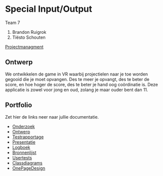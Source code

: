 # Special Input/Output
Team 7
1. Brandon Ruigrok
2. Tiësto Schouten

[Projectmanagment](https://trello.com/b/JeXzrCJK/innoutput-2019) <Trello scrumboard bijvoorbeeld>

## Ontwerp
We ontwikkelen de game in VR waarbij projectielen naar je toe worden gegooid die je moet opvangen. Des te meer je opvangt, des te beter de score, en hoe hoger de score, des te beter je hand oog coördinatie is. Deze applicatie is zowel voor jong en oud, zolang je maar ouder bent dan 11.

## Portfolio
Zet hier de links neer naar jullie documentatie.

* [Onderzoek](https://github.com/No-hit-beastslaye/Keuzedeel-Special-Input-Output-2019/blob/master/Portfolio/P01%20-%20Onderzoek.pdf)
* [Ontwerp](https://github.com/No-hit-beastslaye/Keuzedeel-Special-Input-Output-2019/blob/master/Portfolio/P02%20-%20Ontwerp%20document.pdf)
* [Testrapportage](https://github.com/No-hit-beastslaye/Keuzedeel-Special-Input-Output-2019/blob/master/Portfolio/P03%20-%20Test%20rapportage.pdf)
* [Presentatie](https://docs.google.com/presentation/d/1Mc0Mw40INcp2aObVPfelqRsLUJ-uHO5xTeeIKbSulPg/edit?usp=sharing)
* [Logboek](https://calendar.google.com/calendar?cid=dGltNGM5N2I2Y25xc2Y1aGJpYzR2N2NzbmNAZ3JvdXAuY2FsZW5kYXIuZ29vZ2xlLmNvbQ)
* [Bronnenlijst](https://docs.google.com/document/d/1rK8lAspxlmiGwvdoMfZG5pN3str4taQLnGm_f3FCYcI/edit)
* [Usertests](https://drive.google.com/drive/folders/1wIXq5UocOVgSK-f9npYrmYqK-9p2OvfY?usp=sharing)
* [Classdiagrams](https://github.com/No-hit-beastslaye/Keuzedeel-Special-Input-Output-2019/tree/master/Portfolio/ClassDiagrams)
* [OnePageDesign](https://github.com/No-hit-beastslaye/Keuzedeel-Special-Input-Output-2019/tree/master/Portfolio/OnePager)

